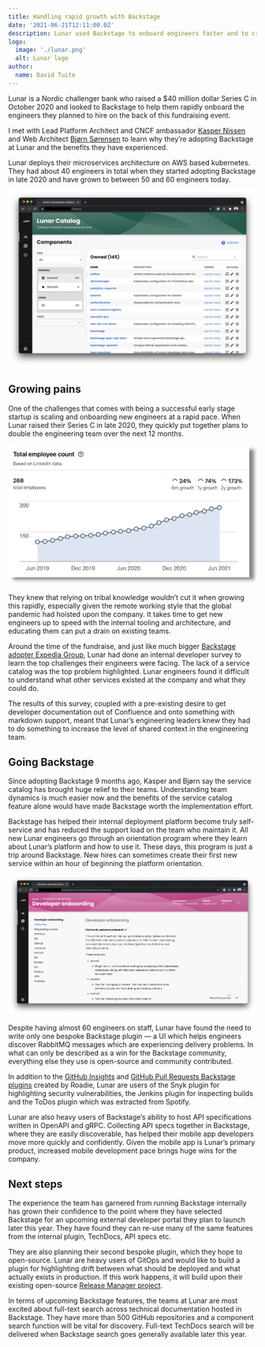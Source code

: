 ```yaml
---
title: Handling rapid growth with Backstage
date: '2021-06-21T12:11:00.0Z'
description: Lunar used Backstage to onboard engineers faster and to create a truly self-service experience for their internal deployment platform.
logo:
  image: './lunar.png'
  alt: Lunar logo
author:
  name: David Tuite
---
```


Lunar is a Nordic challenger bank who raised a $40 million dollar Series C in October 2020 and looked to Backstage to help them rapidly onboard the engineers they planned to hire on the back of this fundraising event.

I met with Lead Platform Architect and CNCF ambassador [Kasper Nissen][kasper] and Web Architect [Bjørn Sørensen][bjorn] to learn why they’re adopting Backstage at Lunar and the benefits they have experienced.

Lunar deploys their microservices architecture on AWS based kubernetes. They had about 40 engineers in total when they started adopting Backstage in late 2020 and have grown to between 50 and 60 engineers today.

![Lunars Backstage catalog](./lunar-catalog.png)

## Growing pains

One of the challenges that comes with being a successful early stage startup is scaling and onboarding new engineers at a rapid pace. When Lunar raised their Series C in late 2020, they quickly put together plans to double the engineering team over the next 12 months.

![Lunar has grown from 100 employees to 300 employees in the past 2 years](./lunar-headcount-growth.png)

They knew that relying on tribal knowledge wouldn’t cut it when growing this rapidly, especially given the remote working style that the global pandemic had hoisted upon the company. It takes time to get new engineers up to speed with the internal tooling and architecture, and educating them can put a drain on existing teams.

Around the time of the fundraise, and just like much bigger [Backstage adopter Expedia Group][expedia-case-study], Lunar had done an internal developer survey to learn the top challenges their engineers were facing. The lack of a service catalog was the top problem highlighted. Lunar engineers found it difficult to understand what other services existed at the company and what they could do.

The results of this survey, coupled with a pre-existing desire to get developer documentation out of Confluence and onto something with markdown support, meant that Lunar’s engineering leaders knew they had to do something to increase the level of shared context in the engineering team.

## Going Backstage

Since adopting Backstage 9 months ago, Kasper and Bjørn say the service catalog has brought huge relief to their teams. Understanding team dynamics is much easier now and the benefits of the service catalog feature alone would have made Backstage worth the implementation effort. 

Backstage has helped their internal deployment platform become truly self-service and has reduced the support load on the team who maintain it. All new Lunar engineers go through an orientation program where they learn about Lunar’s platform and how to use it. These days, this program is just a trip around Backstage. New hires can sometimes create their first new service within an hour of beginning the platform orientation.

![Lunars developer onboarding documentation is written with the TechDocs feature](./lunar-developer-onboarding.png)

Despite having almost 60 engineers on staff, Lunar have found the need to write only one bespoke Backstage plugin — a UI which helps engineers discover RabbitMQ messages which are experiencing delivery problems. In what can only be described as a win for the Backstage community, everything else they use is open-source and community contributed. 

In addition to the [GitHub Insights][insights-plugin] and [GitHub Pull Requests Backstage plugins][pull-requests-plugin] created by Roadie, Lunar are users of the Snyk plugin for highlighting security vulnerabilities, the Jenkins plugin for inspecting builds and the ToDos plugin which was extracted from Spotify.

Lunar are also heavy users of Backstage’s ability to host API specifications written in OpenAPI and gRPC. Collecting API specs together in Backstage, where they are easily discoverable, has helped their mobile app developers move more quickly and confidently. Given the mobile app is Lunar’s primary product, increased mobile development pace brings huge wins for the company.

## Next steps

The experience the team has garnered from running Backstage internally has grown their confidence to the point where they have selected Backstage for an upcoming external developer portal they plan to launch later this year. They have found they can re-use many of the same features from the internal plugin, TechDocs, API specs etc. 

They are also planning their second bespoke plugin, which they hope to open-source. Lunar are heavy users of GitOps and would like to build a plugin for highlighting drift between what should be deployed and what actually exists in production. If this work happens, it will build upon their existing open-source [Release Manager project][release-manager].

In terms of upcoming Backstage features, the teams at Lunar are most excited about full-text search across technical documentation hosted in Backstage. They have more than 500 GitHub repositories and a component search function will be vital for discovery. Full-text TechDocs search will be delivered when Backstage search goes generally available later this year.


[kasper]: https://www.linkedin.com/in/kaspernissen/
[bjorn]: https://www.linkedin.com/in/bj%C3%B8rn-s%C3%B8rensen/
[expedia-case-study]: /case-studies/expedia-group-backstage-mvp/
[insights-plugin]: /backstage/plugins/github-insights/
[pull-requests-plugin]: /backstage/plugins/github-pull-requests/
[release-manager]: https://github.com/lunarway/release-manager
